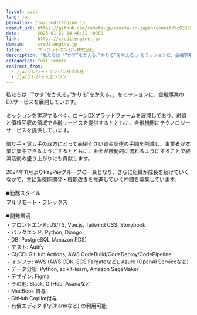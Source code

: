 ```yaml
---
layout: post
lang: ja
permalink: /ja/creditengine_jp
commit_url: https://github.com/remote-jp/remote-in-japan/commit/6c9332500d6525982e094aff5dd2cd8a313d688c
date:       2025-01-22 14:46:32 +0900
link:       https://creditengine.jp/
domain:     creditengine.jp
title:      クレジットエンジン株式会社
description: '私たちは「”かす”をかえる。”かりる”をかえる。」をミッションに、金融事業のDXサービスを展開しています。  ミッションを実現するべく、ローンDXプラットフォームを展開しており、融資と債権回収の領域で金融サービスを提供するとともに、金融機関にテクノロジーサービスを提供しています。  借り手・貸し手の双方にとって面倒くさい資金調達の手間を削減し、事業者が本業に集中できるようにするとともに、お金が機動的に流れるようにすることで経済活動の盛り上がりにも貢献します。  2024年11月よりPayPayグループの一員となり、さらに組織が成長を続けていくなかで、共に新機能開発・機能改善を推進していく仲間を募集しています。  ◼️勤務スタイル フルリモート・フレックス  ◼️開発環境 ・フロントエンド: JS/TS, Vue.js, Tailwind CSS, Storybook ・バックエンド: Python, Django ・DB: PostgreSQL (Amazon RDS) ・テスト: Autify ・CI/CD: GitHub Actions, AWS CodeBuild/CodeDeploy/CodePipeline ・インフラ: AWS (AWS CDK, ECS Fargateなど), Azure (OpenAI Serviceなど) ・データ分析: Python, scikit-learn, Amazon SageMaker ・デザイン: Figma ・その他: Slack, GitHub, Asanaなど ・MacBook 貸与 ・GitHub Copilot付与 ・有償エディタ (PyCharmなど) の利用可能'
categories: full_remote
redirect_from:
  - /ja/クレジットエンジン株式会社
  - /ja/クレジットエンジン
---
```


<p>私たちは「”かす”をかえる。”かりる”をかえる。」をミッションに、金融事業のDXサービスを展開しています。<br /><br />ミッションを実現するべく、ローンDXプラットフォームを展開しており、融資と債権回収の領域で金融サービスを提供するとともに、金融機関にテクノロジーサービスを提供しています。<br /><br />借り手・貸し手の双方にとって面倒くさい資金調達の手間を削減し、事業者が本業に集中できるようにするとともに、お金が機動的に流れるようにすることで経済活動の盛り上がりにも貢献します。<br /><br />2024年11月よりPayPayグループの一員となり、さらに組織が成長を続けていくなかで、共に新機能開発・機能改善を推進していく仲間を募集しています。<br /><br />◼️勤務スタイル<br />フルリモート・フレックス<br /><br />◼️開発環境<br />・フロントエンド: JS/TS, Vue.js, Tailwind CSS, Storybook<br />・バックエンド: Python, Django<br />・DB: PostgreSQL (Amazon RDS)<br />・テスト: Autify<br />・CI/CD: GitHub Actions, AWS CodeBuild/CodeDeploy/CodePipeline<br />・インフラ: AWS (AWS CDK, ECS Fargateなど), Azure (OpenAI Serviceなど)<br />・データ分析: Python, scikit-learn, Amazon SageMaker<br />・デザイン: Figma<br />・その他: Slack, GitHub, Asanaなど<br />・MacBook 貸与<br />・GitHub Copilot付与<br />・有償エディタ (PyCharmなど) の利用可能</p>
